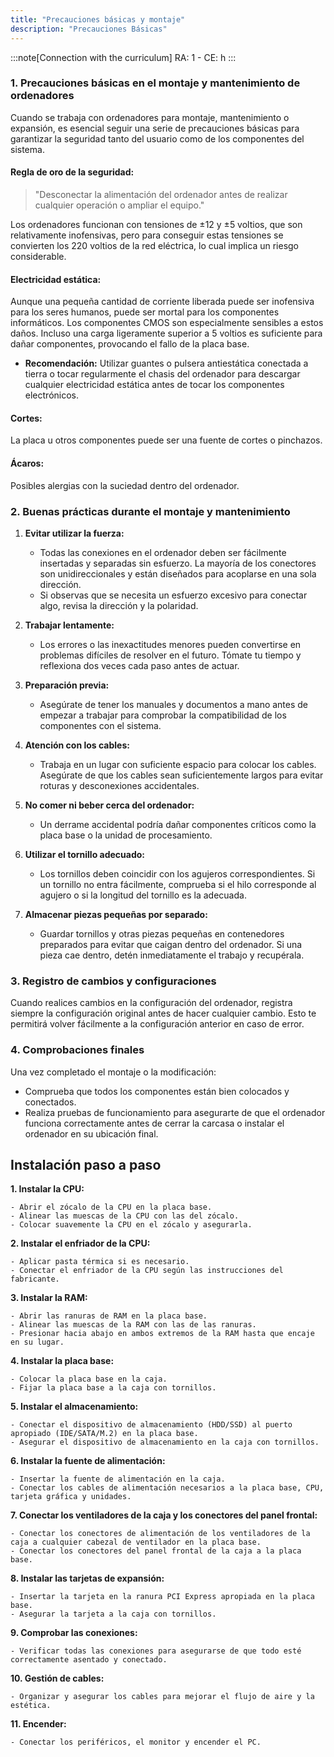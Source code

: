 ```yaml
---
title: "Precauciones básicas y montaje"
description: "Precauciones Básicas"
---
```


:::note[Connection with the curriculum]
RA: 1 - CE: h
:::


### **1. Precauciones básicas en el montaje y mantenimiento de ordenadores**

Cuando se trabaja con ordenadores para montaje, mantenimiento o expansión, es esencial seguir una serie de precauciones básicas para garantizar la seguridad tanto del usuario como de los componentes del sistema.

#### **Regla de oro de la seguridad:**
> "Desconectar la alimentación del ordenador antes de realizar cualquier operación o ampliar el equipo."

Los ordenadores funcionan con tensiones de ±12 y ±5 voltios, que son relativamente inofensivas, pero para conseguir estas tensiones se convierten los 220 voltios de la red eléctrica, lo cual implica un riesgo considerable. 

#### **Electricidad estática:**
Aunque una pequeña cantidad de corriente liberada puede ser inofensiva para los seres humanos, puede ser mortal para los componentes informáticos. Los componentes CMOS son especialmente sensibles a estos daños. Incluso una carga ligeramente superior a 5 voltios es suficiente para dañar componentes, provocando el fallo de la placa base.

- **Recomendación:** Utilizar guantes o pulsera antiestática conectada a tierra o tocar regularmente el chasis del ordenador para descargar cualquier electricidad estática antes de tocar los componentes electrónicos.

#### **Cortes:**
La placa u otros componentes puede ser una fuente de cortes o pinchazos.

#### **Ácaros:**
Posibles alergias con la suciedad dentro del ordenador.

### **2. Buenas prácticas durante el montaje y mantenimiento**

1. **Evitar utilizar la fuerza:**
   - Todas las conexiones en el ordenador deben ser fácilmente insertadas y separadas sin esfuerzo. La mayoría de los conectores son unidireccionales y están diseñados para acoplarse en una sola dirección.
   - Si observas que se necesita un esfuerzo excesivo para conectar algo, revisa la dirección y la polaridad.

2. **Trabajar lentamente:**
   - Los errores o las inexactitudes menores pueden convertirse en problemas difíciles de resolver en el futuro. Tómate tu tiempo y reflexiona dos veces cada paso antes de actuar.

3. **Preparación previa:**
   - Asegúrate de tener los manuales y documentos a mano antes de empezar a trabajar para comprobar la compatibilidad de los componentes con el sistema.

4. **Atención con los cables:**
   - Trabaja en un lugar con suficiente espacio para colocar los cables. Asegúrate de que los cables sean suficientemente largos para evitar roturas y desconexiones accidentales.

5. **No comer ni beber cerca del ordenador:**
   - Un derrame accidental podría dañar componentes críticos como la placa base o la unidad de procesamiento.

6. **Utilizar el tornillo adecuado:**
   - Los tornillos deben coincidir con los agujeros correspondientes. Si un tornillo no entra fácilmente, comprueba si el hilo corresponde al agujero o si la longitud del tornillo es la adecuada.

7. **Almacenar piezas pequeñas por separado:**
   - Guardar tornillos y otras piezas pequeñas en contenedores preparados para evitar que caigan dentro del ordenador. Si una pieza cae dentro, detén inmediatamente el trabajo y recupérala.

### **3. Registro de cambios y configuraciones**

Cuando realices cambios en la configuración del ordenador, registra siempre la configuración original antes de hacer cualquier cambio. Esto te permitirá volver fácilmente a la configuración anterior en caso de error.

### **4. Comprobaciones finales**

Una vez completado el montaje o la modificación:
- Comprueba que todos los componentes están bien colocados y conectados.
- Realiza pruebas de funcionamiento para asegurarte de que el ordenador funciona correctamente antes de cerrar la carcasa o instalar el ordenador en su ubicación final.

## Instalación paso a paso

**1. Instalar la CPU:**
    
    - Abrir el zócalo de la CPU en la placa base.
    - Alinear las muescas de la CPU con las del zócalo.
    - Colocar suavemente la CPU en el zócalo y asegurarla.
**2. Instalar el enfriador de la CPU:**
    
    - Aplicar pasta térmica si es necesario.
    - Conectar el enfriador de la CPU según las instrucciones del fabricante.
**3. Instalar la RAM:**
    
    - Abrir las ranuras de RAM en la placa base.
    - Alinear las muescas de la RAM con las de las ranuras.
    - Presionar hacia abajo en ambos extremos de la RAM hasta que encaje en su lugar.
**4. Instalar la placa base:**
    
    - Colocar la placa base en la caja.
    - Fijar la placa base a la caja con tornillos.
**5. Instalar el almacenamiento:**
    
    - Conectar el dispositivo de almacenamiento (HDD/SSD) al puerto apropiado (IDE/SATA/M.2) en la placa base.
    - Asegurar el dispositivo de almacenamiento en la caja con tornillos.
**6. Instalar la fuente de alimentación:**
    
    - Insertar la fuente de alimentación en la caja.
    - Conectar los cables de alimentación necesarios a la placa base, CPU, tarjeta gráfica y unidades.
**7. Conectar los ventiladores de la caja y los conectores del panel frontal:**
    
    - Conectar los conectores de alimentación de los ventiladores de la caja a cualquier cabezal de ventilador en la placa base.
    - Conectar los conectores del panel frontal de la caja a la placa base.
**8. Instalar las tarjetas de expansión:**
    
    - Insertar la tarjeta en la ranura PCI Express apropiada en la placa base.
    - Asegurar la tarjeta a la caja con tornillos.
**9. Comprobar las conexiones:**
    
    - Verificar todas las conexiones para asegurarse de que todo esté correctamente asentado y conectado.
**10. Gestión de cables:**
    
    - Organizar y asegurar los cables para mejorar el flujo de aire y la estética.
**11. Encender:**
    
    - Conectar los periféricos, el monitor y encender el PC.
